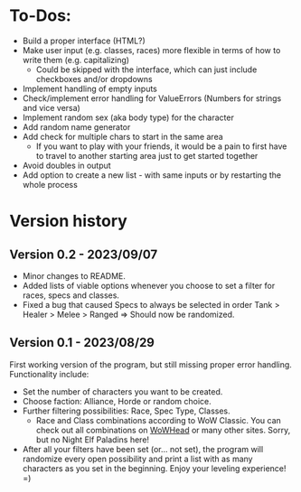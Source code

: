 # To-Dos:
- Build a proper interface (HTML?)
- Make user input (e.g. classes, races) more flexible in terms of how to write them (e.g. capitalizing)
    - Could be skipped with the interface, which can just include checkboxes and/or dropdowns
- Implement handling of empty inputs
- Check/implement error handling for ValueErrors (Numbers for strings and vice versa)
- Implement random sex (aka body type) for the character
- Add random name generator
- Add check for multiple chars to start in the same area
    - If you want to play with your friends, it would be a pain to first have to travel to another starting area just to get started together
- Avoid doubles in output
- Add option to create a new list - with same inputs or by restarting the whole process

# Version history

## Version 0.2 - 2023/09/07
- Minor changes to README.
- Added lists of viable options whenever you choose to set a filter for races, specs and classes.
- Fixed a bug that caused Specs to always be selected in order Tank > Healer > Melee > Ranged => Should now be randomized.

## Version 0.1 - 2023/08/29
First working version of the program, but still missing proper error handling. Functionality include:
- Set the number of characters you want to be created.
- Choose faction: Alliance, Horde or random choice.
- Further filtering possibilities: Race, Spec Type, Classes.
    - Race and Class combinations according to WoW Classic. You can check out all combinations on [WoWHead](https://www.wowhead.com/classic/guide/classic-wow-classes-and-talent-overview#class-race-combinations) or many other sites. Sorry, but no Night Elf Paladins here!
- After all your filters have been set (or... not set), the program will randomize every open possibility and print a list with as many characters as you set in the beginning. Enjoy your leveling experience! =)